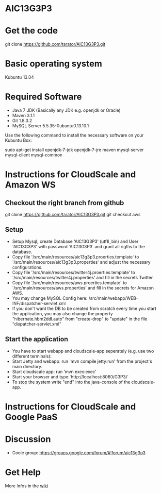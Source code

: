 AIC13G3P3
=========

# Get the code

  git clone https://github.com/tarator/AIC13G3P3.git

# Basic operating system

Kubuntu 13.04

# Required Software

* Java 7 JDK (Basically any JDK e.g. openjdk or Oracle)
* Maven 3.1.1
* Git 1.8.3.2
* MySQL Server 5.5.35-0ubuntu0.13.10.1

Use the following command to install the necessary software on your Kubuntu Box:

  sudo apt-get install openjdk-7-jdk openjdk-7-jre maven mysql-server mysql-client mysql-common



# Instructions for CloudScale and Amazon WS  

## Checkout the right branch from github
  git clone https://github.com/tarator/AIC13G3P3.git
  git checkout aws

## Setup

* Setup Mysql, create Database 'AIC13G3P3' (utf8_bin) and User 'AIC13G3P3' with password 'AIC13G3P3' and grant all rigths to the database.
* Copy file '/src/main/resources/aic13g3p3.proerties.template' to '/src/main/resources/aic13g3p3.properties' and adjust the necessary configurations.
* Copy file '/src/main/resources/twitter4j.proerties.template' to '/src/main/resources/twitter4j.properties' and fill in the secrets Twitter.
* Copy file '/src/main/resources/aws.proerties.template' to '/src/main/resources/aws.properties' and fill in the secrets for Amazon AWS.
* You may change MySQL Config here: /src/main/webapp/WEB-INF/dispatcher-servlet.xml
* If you don't want the DB to be created from scratch every time you start the application, you may also change the property "hibernate.hbm2ddl.auto" from "create-drop" to "update" in the file "dispatcher-servlet.xml"

## Start the application

* You have to start webapp and cloudscale-app seperately (e.g. use two different terminals):
* Start Jetty and webapp: run 'mvn compile jetty:run' from the project's main directory.
* Start cloudscale app: run 'mvn exec:exec'
* Start your browser and type 'http://localhost:8080/G3P3/'
* To stop the system write "end" into the java-console of the cloudscale-app.


# Instructions for CloudScale and Google PaaS

# Discussion
* Goole group: https://groups.google.com/forum/#!forum/aic13g3p3
# Get Help
More Infos in the [wiki](https://github.com/tarator/AIC13G3P3/wiki)

